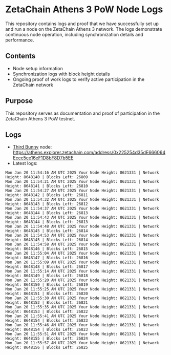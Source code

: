 # ZetaChain Athens 3 PoW Node Logs
This repository contains logs and proof that we have successfully set up and run a node on the ZetaChain Athens 3 network. The logs demonstrate continuous node operation, including synchronization details and performance.

## Contents
- Node setup information
- Synchronization logs with block height details
- Ongoing proof of work logs to verify active participation in the ZetaChain network

## Purpose
This repository serves as documentation and proof of participation in the ZetaChain Athens 3 PoW testnet.

## Logs

- [Third Bunny](https://thirdbunny.xyz/) node: https://athens.explorer.zetachain.com/address/0x225254d35dE666064Eccc5ce16eF1D8bF8D7b5EE
- Latest logs:
```
Mon Jan 20 11:54:16 AM UTC 2025 Your Node Height: 8621331 | Network Height: 8648140 | Blocks Left: 26809
Mon Jan 20 11:54:21 AM UTC 2025 Your Node Height: 8621331 | Network Height: 8648141 | Blocks Left: 26810
Mon Jan 20 11:54:27 AM UTC 2025 Your Node Height: 8621331 | Network Height: 8648142 | Blocks Left: 26811
Mon Jan 20 11:54:32 AM UTC 2025 Your Node Height: 8621331 | Network Height: 8648143 | Blocks Left: 26812
Mon Jan 20 11:54:37 AM UTC 2025 Your Node Height: 8621331 | Network Height: 8648144 | Blocks Left: 26813
Mon Jan 20 11:54:43 AM UTC 2025 Your Node Height: 8621331 | Network Height: 8648144 | Blocks Left: 26813
Mon Jan 20 11:54:48 AM UTC 2025 Your Node Height: 8621331 | Network Height: 8648145 | Blocks Left: 26814
Mon Jan 20 11:54:53 AM UTC 2025 Your Node Height: 8621331 | Network Height: 8648145 | Blocks Left: 26814
Mon Jan 20 11:54:58 AM UTC 2025 Your Node Height: 8621331 | Network Height: 8648146 | Blocks Left: 26815
Mon Jan 20 11:55:04 AM UTC 2025 Your Node Height: 8621331 | Network Height: 8648147 | Blocks Left: 26816
Mon Jan 20 11:55:09 AM UTC 2025 Your Node Height: 8621331 | Network Height: 8648148 | Blocks Left: 26817
Mon Jan 20 11:55:14 AM UTC 2025 Your Node Height: 8621331 | Network Height: 8648149 | Blocks Left: 26818
Mon Jan 20 11:55:20 AM UTC 2025 Your Node Height: 8621331 | Network Height: 8648150 | Blocks Left: 26819
Mon Jan 20 11:55:25 AM UTC 2025 Your Node Height: 8621331 | Network Height: 8648151 | Blocks Left: 26820
Mon Jan 20 11:55:30 AM UTC 2025 Your Node Height: 8621331 | Network Height: 8648152 | Blocks Left: 26821
Mon Jan 20 11:55:35 AM UTC 2025 Your Node Height: 8621331 | Network Height: 8648153 | Blocks Left: 26822
Mon Jan 20 11:55:41 AM UTC 2025 Your Node Height: 8621331 | Network Height: 8648154 | Blocks Left: 26823
Mon Jan 20 11:55:46 AM UTC 2025 Your Node Height: 8621331 | Network Height: 8648154 | Blocks Left: 26823
Mon Jan 20 11:55:51 AM UTC 2025 Your Node Height: 8621331 | Network Height: 8648155 | Blocks Left: 26824
Mon Jan 20 11:55:57 AM UTC 2025 Your Node Height: 8621331 | Network Height: 8648156 | Blocks Left: 26825
```
